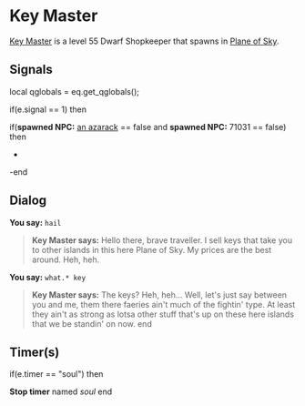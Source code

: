 # Key Master



[Key Master](/npc/71056) is a level 55 Dwarf Shopkeeper that spawns in [Plane of Sky](/zone/71).



## Signals

local qglobals = eq.get_qglobals();





if(e.signal == 1) then 


if(**spawned NPC:**  [an azarack](/npc/71111) == false and **spawned NPC:** 71031 == false) then
































-
-end



## Dialog

**You say:** `hail`



>**Key Master says:** Hello there, brave traveller. I sell keys that take you to other islands in this here Plane of Sky. My prices are the best around. Heh, heh.

**You say:** `what.* key`



>**Key Master says:** The keys? Heh, heh... Well, let's just say between you and me, them there faeries ain't much of the fightin' type. At least they ain't as strong as lotsa other stuff that's up on these here islands that we be standin' on now.
end



## Timer(s)

if(e.timer == "soul") then


**Stop timer** named *soul*
end

